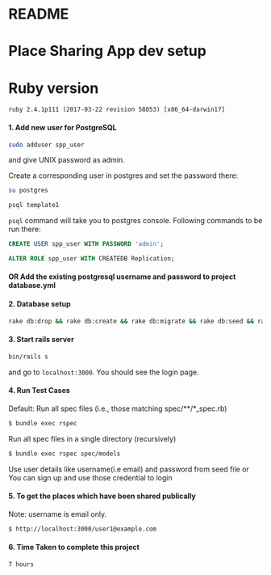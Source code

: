 # README

# Place Sharing App dev setup

# Ruby version
```
ruby 2.4.1p111 (2017-03-22 revision 58053) [x86_64-darwin17]
```

#### 1. Add new user for PostgreSQL

```bash
sudo adduser spp_user
```
and give UNIX password as admin.

Create a corresponding user in postgres and set the password there:

```bash
su postgres

psql template1
```

`psql` command will take you to postgres console. Following commands to be run there:

```sql
CREATE USER spp_user WITH PASSWORD 'admin';

ALTER ROLE spp_user WITH CREATEDB Replication;
```
#### OR Add the existing postgresql username and password to project database.yml

#### 2. Database setup

```bash
rake db:drop && rake db:create && rake db:migrate && rake db:seed && rake db:test:prepare
```

#### 3. Start rails server

```bash
bin/rails s
```
and go to `localhost:3000`. You should see the login page.

#### 4. Run Test Cases
Default: Run all spec files (i.e., those matching spec/**/*_spec.rb)
```bash
$ bundle exec rspec
```

Run all spec files in a single directory (recursively)
```bash
$ bundle exec rspec spec/models
```
Use user details like username(i.e email) and password from seed file or You can sign up and use those credential to login

#### 5. To get the places which have been shared publically
Note: username is email only.
```bash
$ http://localhost:3000/user1@example.com
```

#### 6. Time Taken to complete this project

```bash
7 hours
```
